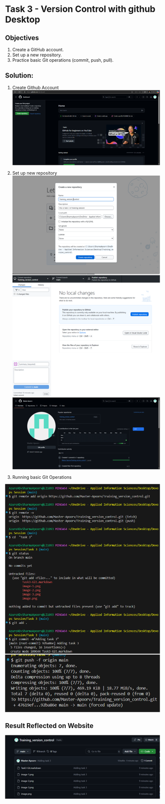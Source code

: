 # Task 3 - Version Control with github Desktop

## Objectives
1. Create a GitHub account.
2. Set up a new repository.
3. Practice basic Git operations (commit, push, pull).

## Solution:

1. Create Github Account
![alt text](image-1.png)

2. Set up new repository
![alt text](image.png)
![alt text](image-2.png)
![alt text](image-3.png)

3. Running basic Git Operations
   
![alt text](image-4.png)
![alt text](image-5.png)
## Result Reflected on Website
![alt text](image-6.png)
